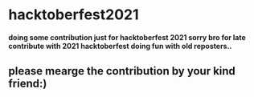 <h1> hacktoberfest2021 </h1>
<h4> doing some contribution just for hacktoberfest 2021 sorry bro for late contribute with 2021 hacktoberfest doing fun with old reposters.. </h4>
<h2>please mearge the contribution  by your kind friend:) </h2>
